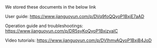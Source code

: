We stored these documents in the below link

User guide:
https://www.jianguoyun.com/p/DVq9foQQyoP1BxjE7aAD

Operation guide and troubleshootings:
https://www.jianguoyun.com/p/DR5syKoQyoP1BxizyaIC

Video tutorials:
https://www.jianguoyun.com/p/DVIhmvAQyoP1BxjB4JoD
